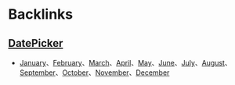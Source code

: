 
# Backlinks
## [DatePicker](<DatePicker.md>)
- [January](<January.md>)、[February](<February.md>)、[March](<March.md>)、[April](<April.md>)、[May](<May.md>)、[June](<June.md>)、[July](<July.md>)、[August](<August.md>)、[September](<September.md>)、[October](<October.md>)、[November](<November.md>)、[December](<December.md>)

